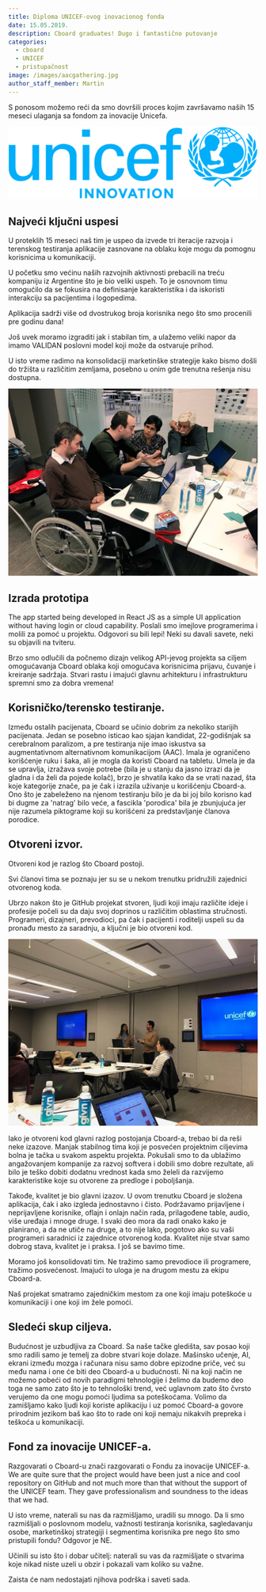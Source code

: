 ```yaml
---
title: Diploma UNICEF-ovog inovacionog fonda
date: 15.05.2019.
description: Cboard graduates! Dugo i fantastično putovanje
categories:
  - cboard
  - UNICEF
  - pristupačnost
image: /images/aacgathering.jpg
author_staff_member: Martin
---
```

S ponosom možemo reći da smo dovršili proces kojim završavamo naših 15 meseci ulaganja sa fondom za inovacije Unicefa.

![UNICEF-Innovation_Primary-Logo](/images/UNICEF-Innovation_Primary-Logo.png)

## Najveći ključni uspesi
U proteklih 15 meseci naš tim je uspeo da izvede tri iteracije razvoja i terenskog testiranja aplikacije zasnovane na oblaku koje mogu da pomognu korisnicima u komunikaciji.

U početku smo većinu naših razvojnih aktivnosti prebacili na treću kompaniju iz Argentine što je bio veliki uspeh. To je osnovnom timu omogućilo da se fokusira na definisanje karakteristika i da iskoristi interakciju sa pacijentima i logopedima.

Aplikacija sadrži više od dvostrukog broja korisnika nego što smo procenili pre godinu dana!

Još uvek moramo izgraditi jak i stabilan tim, a ulažemo veliki napor da imamo VALIDAN poslovni model koji može da ostvaruje prihod.

U isto vreme radimo na konsolidaciji marketinške strategije kako bismo došli do tržišta u različitim zemljama, posebno u onim gde trenutna rešenja nisu dostupna.

![Cboard tim radi sa Jellow komunikator timom  ](/images/aacgathering3.jpg)

## Izrada prototipa
The app started being developed in React JS as a simple UI application without having login or cloud capability. Poslali smo imejlove programerima i molili za pomoć u projektu. Odgovori su bili lepi! Neki su davali savete, neki su objavili na tviteru.

Brzo smo odlučili da počnemo dizajn velikog API-jevog projekta sa ciljem omogućavanja Cboard oblaka koji omogućava korisnicima prijavu, čuvanje i kreiranje sadržaja. Stvari rastu i imajući glavnu arhitekturu i infrastrukturu spremni smo za dobra vremena!

## Korisničko/terensko testiranje.
Između ostalih pacijenata, Cboard se učinio dobrim za nekoliko starijih pacijenata. Jedan se posebno isticao kao sjajan kandidat, 22-godišnjak sa cerebralnom paralizom, a pre testiranja nije imao iskustva sa augmentativnom alternativnom komunikacijom (AAC). Imala je ograničeno korišćenje ruku i šaka, ali je mogla da koristi Cboard na tabletu. Umela je da se upravlja, izražava svoje potrebe (bila je u stanju da jasno izrazi da je gladna i da želi da pojede kolač), brzo je shvatila kako da se vrati nazad, šta koje kategorije znače, pa je čak i izrazila uživanje u korišćenju Cboard-a. Ono što je zabeleženo na njenom testiranju bilo je da bi joj bilo korisno kad bi dugme za 'natrag' bilo veće, a fascikla 'porodica' bila je zbunjujuća jer nije razumela piktograme koji su korišćeni za predstavljanje članova porodice.

## Otvoreni izvor.
Otvoreni kod je razlog što Cboard postoji.

Svi članovi tima se poznaju jer su se u nekom trenutku pridružili zajednici otvorenog koda.

Ubrzo nakon što je GitHub projekat stvoren, ljudi koji imaju različite ideje i profesije počeli su da daju svoj doprinos u različitim oblastima stručnosti. Programeri, dizajneri, prevodioci, pa čak i pacijenti i roditelji uspeli su da pronađu mesto za saradnju, a ključni je bio otvoreni kod.

![Tim radi sa Fondom za inovacije Unicefa](/images/aacgathering2.jpg)

Iako je otvoreni kod glavni razlog postojanja Cboard-a, trebao bi da reši neke izazove. Manjak stabilnog tima koji je posvećen projektnim ciljevima bolna je tačka u svakom aspektu projekta. Pokušali smo to da ublažimo angažovanjem kompanije za razvoj softvera i dobili smo dobre rezultate, ali bilo je teško dobiti dodatnu vrednost kada smo želeli da razvijemo karakteristike koje su otvorene za predloge i poboljšanja.

Takođe, kvalitet je bio glavni izazov. U ovom trenutku Cboard je složena aplikacija, čak i ako izgleda jednostavno i čisto. Podržavamo prijavljene i neprijavljene korisnike, oflajn i onlajn način rada, prilagođene table, audio, više uređaja i mnoge druge. I svaki deo mora da radi onako kako je planirano, a da ne utiče na druge, a to nije lako, pogotovo ako su vaši programeri saradnici iz  zajednice otvorenog koda. Kvalitet nije stvar samo dobrog stava, kvalitet je i praksa. I još se bavimo time.

Moramo još konsolidovati tim. Ne tražimo samo prevodioce ili programere, tražimo posvećenost. Imajući to uloga je na drugom mestu za ekipu Cboard-a.

Naš projekat smatramo zajedničkim mestom za one koji imaju poteškoće u komunikaciji i one koji im žele pomoći.

## Sledeći skup ciljeva.
Budućnost je uzbudljiva za Cboard. Sa naše tačke gledišta, sav posao koji smo radili samo je temelj za dobre stvari koje dolaze. Mašinsko učenje, AI, ekrani između mozga i računara nisu samo dobre epizodne priče, već su među nama i one će biti deo Cboard-a u budućnosti. Ni na koji način ne možemo pobeći od novih paradigmi tehnologije i želimo da budemo deo toga ne samo zato što je to tehnološki trend, već uglavnom zato što čvrsto verujemo da one mogu pomoći ljudima sa poteškoćama. Volimo da zamišljamo kako ljudi koji koriste aplikaciju i uz pomoć Cboard-a govore prirodnim jezikom baš kao što to rade oni koji nemaju nikakvih prepreka i teškoća u komunikaciji.

## Fond za inovacije UNICEF-a.
Razgovarati o Cboard-u znači razgovarati o Fondu za inovacije UNICEF-a. We are quite sure that the project would have been just a nice and cool repository on GitHub and not much more than that without the support of the UNICEF team. They gave professionalism and soundness to the ideas that we had.

U isto vreme, naterali su nas da razmišljamo, uradili su mnogo. Da li smo razmišljali o poslovnom modelu, važnosti testiranja korisnika, sagledavanju osobe, marketinškoj strategiji i segmentima korisnika pre nego što smo pristupili fondu? Odgovor je NE.

Učinili su isto što i dobar učitelj: naterali su vas da razmišljate o stvarima koje nikad niste uzeli u obzir i pokazali vam koliko su važne.

Zaista će nam nedostajati njihova podrška i saveti sada. 
